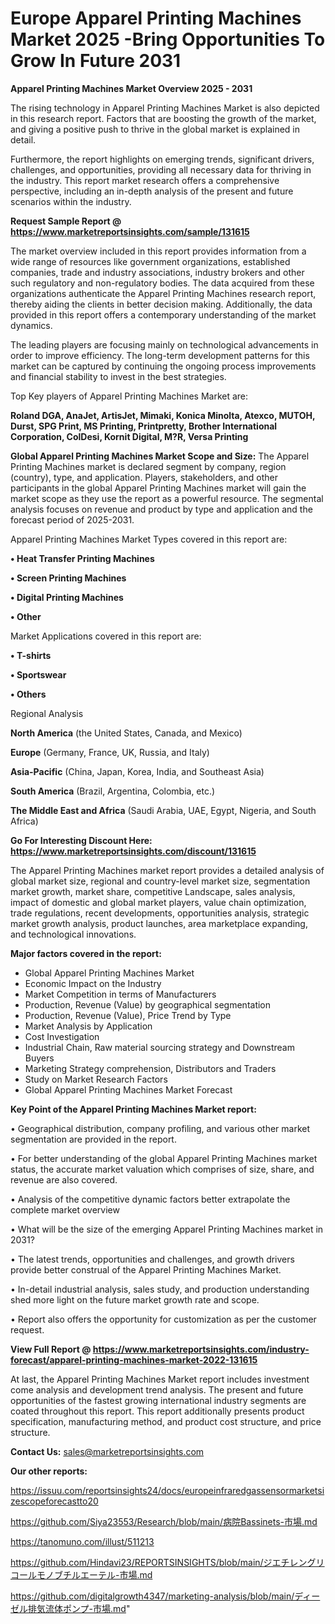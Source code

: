 # Europe Apparel Printing Machines Market 2025 -Bring Opportunities To Grow In Future 2031

<Strong> Apparel Printing Machines Market Overview 2025 - 2031</strong>

The rising technology in Apparel Printing Machines Market is also depicted in this research report. Factors that are boosting the growth of the market, and giving a positive push to thrive in the global market is explained in detail.

Furthermore, the report highlights on emerging trends, significant drivers, challenges, and opportunities, providing all necessary data for thriving in the industry. This report market research offers a comprehensive perspective, including an in-depth analysis of the present and future scenarios within the industry.

<strong>Request Sample Report @ <a href=https://www.marketreportsinsights.com/sample/131615>https://www.marketreportsinsights.com/sample/131615</a></strong>

The market overview included in this report provides information from a wide range of resources like government organizations, established companies, trade and industry associations, industry brokers and other such regulatory and non-regulatory bodies. The data acquired from these organizations authenticate the Apparel Printing Machines research report, thereby aiding the clients in better decision making. Additionally, the data provided in this report offers a contemporary understanding of the market dynamics.

The leading players are focusing mainly on technological advancements in order to improve efficiency. The long-term development patterns for this market can be captured by continuing the ongoing process improvements and financial stability to invest in the best strategies.

Top Key players of Apparel Printing Machines Market are:

<strong>Roland DGA, AnaJet, ArtisJet, Mimaki, Konica Minolta, Atexco, MUTOH, Durst, SPG Print, MS Printing, Printpretty, Brother International Corporation, ColDesi, Kornit Digital, M?R, Versa Printing</strong>

<strong><b>Global Apparel Printing Machines Market Scope and Size:</b></strong>
The Apparel Printing Machines market is declared segment by company, region (country), type, and application. Players, stakeholders, and other participants in the global Apparel Printing Machines market will gain the market scope as they use the report as a powerful resource. The segmental analysis focuses on revenue and product by type and application and the forecast period of 2025-2031.

Apparel Printing Machines Market Types covered in this report are:

<strong>• Heat Transfer Printing Machines

• Screen Printing Machines

• Digital Printing Machines

• Other</strong>

Market Applications covered in this report are:

<strong>• T-shirts

• Sportswear

• Others</strong> 

Regional Analysis

<strong>North America</strong> (the United States, Canada, and Mexico)

<strong>Europe</strong> (Germany, France, UK, Russia, and Italy)

<strong>Asia-Pacific</strong> (China, Japan, Korea, India, and Southeast Asia)

<strong>South America</strong> (Brazil, Argentina, Colombia, etc.)

<strong>The Middle East and Africa</strong> (Saudi Arabia, UAE, Egypt, Nigeria, and South Africa)

<strong>Go For Interesting Discount Here: <a href=https://www.marketreportsinsights.com/discount/131615>https://www.marketreportsinsights.com/discount/131615</a></strong>

The Apparel Printing Machines market report provides a detailed analysis of global market size, regional and country-level market size, segmentation market growth, market share, competitive Landscape, sales analysis, impact of domestic and global market players, value chain optimization, trade regulations, recent developments, opportunities analysis, strategic market growth analysis, product launches, area marketplace expanding, and technological innovations.

<strong><b>Major factors covered in the report:</b></strong>
<ul>
  <li>Global Apparel Printing Machines Market </li>
  <li>Economic Impact on the Industry</li>
  <li>Market Competition in terms of Manufacturers</li>
  <li>Production, Revenue (Value) by geographical segmentation</li>
  <li>Production, Revenue (Value), Price Trend by Type</li>
  <li>Market Analysis by Application</li>
  <li>Cost Investigation</li>
  <li>Industrial Chain, Raw material sourcing strategy and Downstream Buyers</li>
  <li>Marketing Strategy comprehension, Distributors and Traders</li>
  <li>Study on Market Research Factors</li>
  <li>Global Apparel Printing Machines Market Forecast</li>
</ul>

<strong><b>Key Point of the Apparel Printing Machines Market report:</b></strong>

• Geographical distribution, company profiling, and various other market segmentation are provided in the report.

• For better understanding of the global Apparel Printing Machines market status, the accurate market valuation which comprises of size, share, and revenue are also covered.

• Analysis of the competitive dynamic factors better extrapolate the complete market overview

• What will be the size of the emerging Apparel Printing Machines market in 2031?

• The latest trends, opportunities and challenges, and growth drivers provide better construal of the Apparel Printing Machines Market.

• In-detail industrial analysis, sales study, and production understanding shed more light on the future market growth rate and scope.

• Report also offers the opportunity for customization as per the customer request.

<strong><b>View Full Report @ <a href=https://www.marketreportsinsights.com/industry-forecast/apparel-printing-machines-market-2022-131615>https://www.marketreportsinsights.com/industry-forecast/apparel-printing-machines-market-2022-131615</a></b></strong>


At last, the Apparel Printing Machines Market report includes investment come analysis and development trend analysis. The present and future opportunities of the fastest growing international industry segments are coated throughout this report. This report additionally presents product specification, manufacturing method, and product cost structure, and price structure.

<strong>Contact Us:</strong>
sales@marketreportsinsights.com

<strong>Our other reports:</strong>

<a href=https://issuu.com/reportsinsights24/docs/europeinfraredgassensormarketsizescopeforecastto20>https://issuu.com/reportsinsights24/docs/europeinfraredgassensormarketsizescopeforecastto20</a>

<a href=https://github.com/Siya23553/Research/blob/main/病院Bassinets-市場.md>https://github.com/Siya23553/Research/blob/main/病院Bassinets-市場.md</a>

<a href=https://tanomuno.com/illust/511213>https://tanomuno.com/illust/511213</a>

<a href=https://github.com/Hindavi23/REPORTSINSIGHTS/blob/main/ジエチレングリコールモノブチルエーテル-市場.md>https://github.com/Hindavi23/REPORTSINSIGHTS/blob/main/ジエチレングリコールモノブチルエーテル-市場.md</a>

<a href=https://github.com/digitalgrowth4347/marketing-analysis/blob/main/ディーゼル排気流体ポンプ-市場.md>https://github.com/digitalgrowth4347/marketing-analysis/blob/main/ディーゼル排気流体ポンプ-市場.md</a>"
